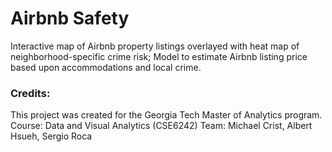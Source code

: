 # Airbnb Safety
Interactive map of Airbnb property listings overlayed with heat map of neighborhood-specific crime risk; Model to estimate Airbnb listing price based upon accommodations and local crime.
### Credits:
This project was created for the Georgia Tech Master of Analytics program.  
Course: Data and Visual Analytics (CSE6242)
Team: Michael Crist, Albert Hsueh, Sergio Roca
